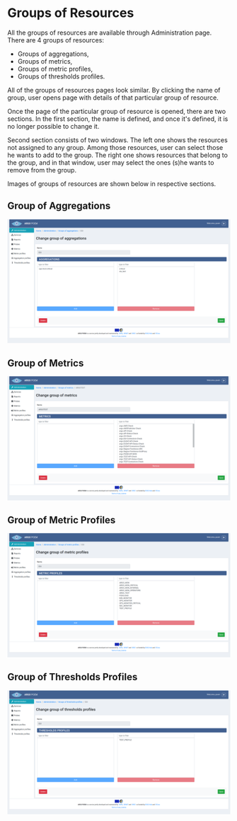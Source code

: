 # Groups of Resources

All the groups of resources are available through Administration page. There are 4 groups of resources:

* Groups of aggregations,
* Groups of metrics,
* Groups of metric profiles,
* Groups of thresholds profiles.

All of the groups of resources pages look similar. By clicking the name of group, user opens page with details of that particular group of resource.

Once the page of the particular group of resource is opened, there are two sections. In the first section, the name is defined, and once it's defined, it is no longer possible to change it.

Second section consists of two windows. The left one shows the resources not assigned to any group. Among those resources, user can select those he wants to add to the group. The right one shows resources that belong to the group, and in that window, user may select the ones (s)he wants to remove from the group.

Images of groups of resources are shown below in respective sections.

## Group of Aggregations
![Tenant Group of aggregations](figures/tenant_group_of_aggregations.png)

## Group of Metrics
![Tenant Group of metrics](figures/tenant_group_of_metrics.png)

## Group of Metric Profiles
![Tenant Group of metric profiles](figures/tenant_group_of_metric_profiles.png)

## Group of Thresholds Profiles
![Tenant Group of thresholds profiles](figures/tenant_group_of_thresholds_profiles.png)

